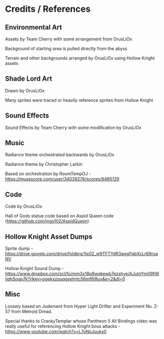 # Credits / References
## Environmental Art
Assets by Team Cherry with some arrangement from OrusLiOx

Background of starting area is pulled directly from the abyss

Terrain and other backgrounds arranged by OrusLiOx using Hollow Knight assets

## Shade Lord Art
Drawn by OrusLiOx

Many sprites were traced or heavily reference sprites from Hollow Knight

## Sound Effects
Sound Effects by Team Cherry with some modification by OrusLiOx

## Music
Radiance theme orchestrated backwards by OrusLiOx

Radiance theme by Christopher Larkin

Based on orchestration by RoomTempOJ - https://musescore.com/user/34039276/scores/6485129

## Code
Code by OrusLiOx

Hall of Gods statue code based on Aspid Queen code (https://github.com/jngo102/AspidQueen)

## Hollow Knight Asset Dumps
Sprite dump - https://drive.google.com/drive/folders/1lx02_w9TFTYdR3aggI1gbXcLr69roaNV

Hollow Knight Sound Dump - https://www.dropbox.com/scl/fo/mm3x18p8wqkewb7ezshye/AJutnYm09fil6iiqhSogp7k?rlkey=pgekxzquqgselmlc56mf8l8uv&e=2&dl=0

## Misc
Loosely based on Judement from Hyper Light Drifter and Experiment No. Z-57 from Metroid Dread.

Special thanks to CrankyTemplar whose Pantheon 5 All Bindings video was really useful for referencing Hollow Knight boss attacks - https://www.youtube.com/watch?v=L7oNoJuuks0
